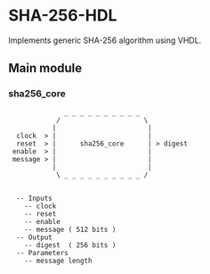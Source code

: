 # SHA-256-HDL
Implements generic SHA-256 algorithm using VHDL.

## Main module
### sha256_core

                  _ _ _ _ _ _ _ _ _ _                      
                /                     \                         
               |                       |                     
      clock  > |                       |       
      reset  > |      sha256_core      | > digest
     enable  > |                       |
     message > |                       |
               |                       |                  
                \ _ _ _ _ _ _ _ _ _ _ /                      
                                                                     
                                                                      
      -- Inputs
        -- clock
        -- reset
        -- enable
        -- message ( 512 bits )
      -- Output
        -- digest  ( 256 bits )
      -- Parameters
        -- message length
